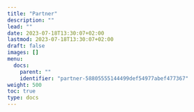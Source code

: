 ```yaml
---
title: "Partner"
description: ""
lead: ""
date: 2023-07-18T13:30:07+02:00
lastmod: 2023-07-18T13:30:07+02:00
draft: false
images: []
menu:
  docs:
    parent: ""
    identifier: "partner-58805555144499def54977abef477367"
weight: 500
toc: true
type: docs
---
```

